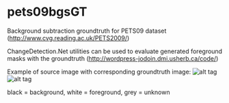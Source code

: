 # pets09bgsGT
Background subtraction groundtruth for PETS09 dataset (http://www.cvg.reading.ac.uk/PETS2009/)

ChangeDetection.Net utilities can be used to evaluate generated foreground masks with the groundtruth (http://wordpress-jodoin.dmi.usherb.ca/code/)

Example of source image with corresponding groundtruth image:
![alt tag](https://raw.github.com/jirip/pets09bgsGT/master/view08/input/in000001.jpg)
![alt tag](https://raw.github.com/jirip/pets09bgsGT/master/view08/groundtruth/gt000001.png)

black = background, white = foreground, grey = unknown

